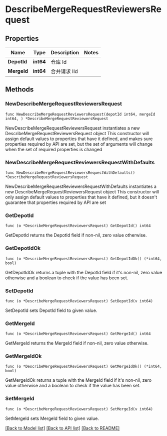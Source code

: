 # DescribeMergeRequestReviewersRequest

## Properties

Name | Type | Description | Notes
------------ | ------------- | ------------- | -------------
**DepotId** | **int64** | 仓库 Id | 
**MergeId** | **int64** | 合并请求 IId | 

## Methods

### NewDescribeMergeRequestReviewersRequest

`func NewDescribeMergeRequestReviewersRequest(depotId int64, mergeId int64, ) *DescribeMergeRequestReviewersRequest`

NewDescribeMergeRequestReviewersRequest instantiates a new DescribeMergeRequestReviewersRequest object
This constructor will assign default values to properties that have it defined,
and makes sure properties required by API are set, but the set of arguments
will change when the set of required properties is changed

### NewDescribeMergeRequestReviewersRequestWithDefaults

`func NewDescribeMergeRequestReviewersRequestWithDefaults() *DescribeMergeRequestReviewersRequest`

NewDescribeMergeRequestReviewersRequestWithDefaults instantiates a new DescribeMergeRequestReviewersRequest object
This constructor will only assign default values to properties that have it defined,
but it doesn't guarantee that properties required by API are set

### GetDepotId

`func (o *DescribeMergeRequestReviewersRequest) GetDepotId() int64`

GetDepotId returns the DepotId field if non-nil, zero value otherwise.

### GetDepotIdOk

`func (o *DescribeMergeRequestReviewersRequest) GetDepotIdOk() (*int64, bool)`

GetDepotIdOk returns a tuple with the DepotId field if it's non-nil, zero value otherwise
and a boolean to check if the value has been set.

### SetDepotId

`func (o *DescribeMergeRequestReviewersRequest) SetDepotId(v int64)`

SetDepotId sets DepotId field to given value.


### GetMergeId

`func (o *DescribeMergeRequestReviewersRequest) GetMergeId() int64`

GetMergeId returns the MergeId field if non-nil, zero value otherwise.

### GetMergeIdOk

`func (o *DescribeMergeRequestReviewersRequest) GetMergeIdOk() (*int64, bool)`

GetMergeIdOk returns a tuple with the MergeId field if it's non-nil, zero value otherwise
and a boolean to check if the value has been set.

### SetMergeId

`func (o *DescribeMergeRequestReviewersRequest) SetMergeId(v int64)`

SetMergeId sets MergeId field to given value.



[[Back to Model list]](../README.md#documentation-for-models) [[Back to API list]](../README.md#documentation-for-api-endpoints) [[Back to README]](../README.md)



